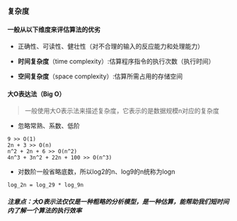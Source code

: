 ### 复杂度

#### 一般从以下维度来评估算法的优劣

* 正确性、可读性、健壮性（对不合理的输入的反应能力和处理能力）

* **时间复杂度**（time complexity）:估算程序指令的执行次数（执行时间）
* **空间复杂度**（space complexity）:估算所需占用的存储空间

#### 大O表达法（Big O）

> 一般使用大O表示法来描述复杂度，它表示的是数据规模n对应的复杂度

* 忽略常熟、系数、低阶

```
9 >> O(1)
2n + 3 >> O(n)
n^2 + 2n + 6 >> O(n^2)
4n^3 + 3n^2 + 22n + 100 >> O(n^3)
```

* 对数阶一般省略底数，所以log2的n、log9的n统称为logn

```
log_2⁡n = log_2⁡9 * log_9⁡n
```



##### 注意点：大O表示法仅仅是一种粗略的分析模型，是一种估算，能帮助我们短时间内了解一个算法的执行效率



